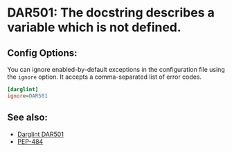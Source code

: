 # DAR501: The docstring describes a variable which is not defined.

## Config Options:

You can ignore enabled-by-default exceptions in the configuration file using the `ignore` option.
It accepts a comma-separated list of error codes.

```ini
[darglint]
ignore=DAR501
```

## See also:

* [Darglint DAR501](https://pypi.org/project/darglint/)
* [PEP-484](https://www.python.org/dev/peps/pep-0484/)

